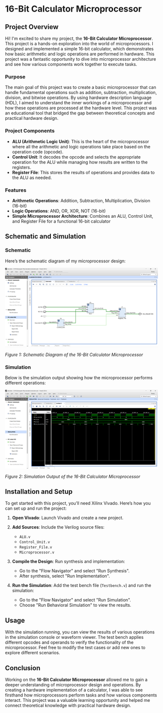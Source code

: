 # 16-Bit Calculator Microprocessor

## Project Overview

Hi! I'm excited to share my project, the **16-Bit Calculator Microprocessor**. This project is a hands-on exploration into the world of microprocessors. I designed and implemented a simple 16-bit calculator, which demonstrates how basic arithmetic and logic operations are performed in hardware. This project was a fantastic opportunity to dive into microprocessor architecture and see how various components work together to execute tasks.

### Purpose

The main goal of this project was to create a basic microprocessor that can handle fundamental operations such as addition, subtraction, multiplication, division, and bitwise operations. By using hardware description language (HDL), I aimed to understand the inner workings of a microprocessor and how these operations are processed at the hardware level. This project was an educational tool that bridged the gap between theoretical concepts and practical hardware design.

### Project Components

- **ALU (Arithmetic Logic Unit)**: This is the heart of the microprocessor where all the arithmetic and logic operations take place based on the operation code (opcode).
- **Control Unit**: It decodes the opcode and selects the appropriate operation for the ALU while managing how results are written to the registers.
- **Register File**: This stores the results of operations and provides data to the ALU as needed.

### Features

- **Arithmetic Operations**: Addition, Subtraction, Multiplication, Division (16-bit)
- **Logic Operations**: AND, OR, XOR, NOT (16-bit)
- **Simple Microprocessor Architecture**: Combines an ALU, Control Unit, and Register File for a functional 16-bit calculator

## Schematic and Simulation

### Schematic

Here’s the schematic diagram of my microprocessor design:

![Schematic Diagram](https://github.com/BRshreya29/Calculator---Microprocessor-model/blob/main/images/schematic.png)

*Figure 1: Schematic Diagram of the 16-Bit Calculator Microprocessor*

### Simulation

Below is the simulation output showing how the microprocessor performs different operations:

![Simulation Output](https://github.com/BRshreya29/Calculator---Microprocessor-model/blob/main/images/simulation.png)

*Figure 2: Simulation Output of the 16-Bit Calculator Microprocessor*

## Installation and Setup

To get started with this project, you’ll need Xilinx Vivado. Here’s how you can set up and run the project:

1. **Open Vivado**:
   Launch Vivado and create a new project.

2. **Add Sources**:
   Include the Verilog source files:
   - `ALU.v`
   - `Control_Unit.v`
   - `Register_File.v`
   - `Microprocessor.v`

3. **Compile the Design**:
   Run synthesis and implementation:
   - Go to the "Flow Navigator" and select "Run Synthesis".
   - After synthesis, select "Run Implementation".

4. **Run the Simulation**:
   Add the test bench file (`Testbench.v`) and run the simulation:
   - Go to the "Flow Navigator" and select "Run Simulation".
   - Choose "Run Behavioral Simulation" to view the results.

## Usage

With the simulation running, you can view the results of various operations in the simulation console or waveform viewer. The test bench applies different opcodes and operands to verify the functionality of the microprocessor. Feel free to modify the test cases or add new ones to explore different scenarios.

## Conclusion

Working on the **16-Bit Calculator Microprocessor** allowed me to gain a deeper understanding of microprocessor design and operations. By creating a hardware implementation of a calculator, I was able to see firsthand how microprocessors perform tasks and how various components interact. This project was a valuable learning opportunity and helped me connect theoretical knowledge with practical hardware design.
